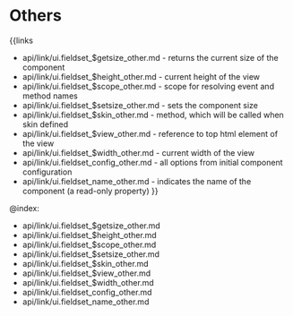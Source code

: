 
Others
=======

{{links
- api/link/ui.fieldset_$getsize_other.md - returns the current size of the component
- api/link/ui.fieldset_$height_other.md - current height of the view
- api/link/ui.fieldset_$scope_other.md - scope for resolving event and method names
- api/link/ui.fieldset_$setsize_other.md - sets the component size
- api/link/ui.fieldset_$skin_other.md - method, which will be called when skin defined
- api/link/ui.fieldset_$view_other.md - reference to top html element of the view
- api/link/ui.fieldset_$width_other.md - current width of the view
- api/link/ui.fieldset_config_other.md - all options from initial component configuration
- api/link/ui.fieldset_name_other.md - indicates the name of the component (a read-only property)
}}

@index:
- api/link/ui.fieldset_$getsize_other.md
- api/link/ui.fieldset_$height_other.md
- api/link/ui.fieldset_$scope_other.md
- api/link/ui.fieldset_$setsize_other.md
- api/link/ui.fieldset_$skin_other.md
- api/link/ui.fieldset_$view_other.md
- api/link/ui.fieldset_$width_other.md
- api/link/ui.fieldset_config_other.md
- api/link/ui.fieldset_name_other.md


